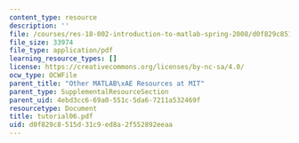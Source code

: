 ```yaml
---
content_type: resource
description: ''
file: /courses/res-18-002-introduction-to-matlab-spring-2008/d0f829c8515d31c9ed8a2f552892eeaa_tutorial06.pdf
file_size: 33974
file_type: application/pdf
learning_resource_types: []
license: https://creativecommons.org/licenses/by-nc-sa/4.0/
ocw_type: OCWFile
parent_title: "Other MATLAB\xAE Resources at MIT"
parent_type: SupplementalResourceSection
parent_uid: 4ebd3cc6-69a0-551c-5da6-7211a532469f
resourcetype: Document
title: tutorial06.pdf
uid: d0f829c8-515d-31c9-ed8a-2f552892eeaa
---
```

